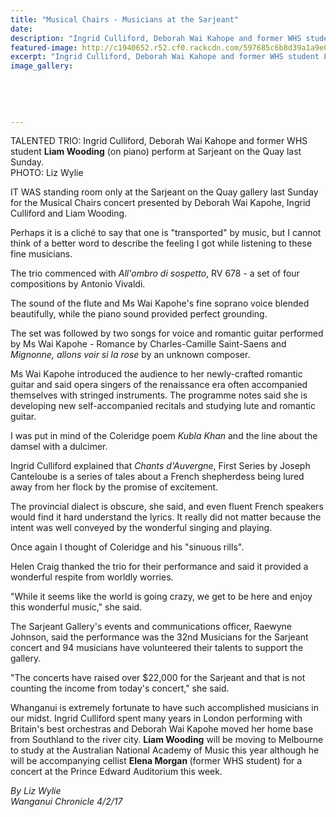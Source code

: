 ```yaml
---
title: "Musical Chairs - Musicians at the Sarjeant"
date: 
description: "Ingrid Culliford, Deborah Wai Kahope and former WHS student Liam Wooding (on piano) perform at Sarjeant on the Quay last Sunday..."
featured-image: http://c1940652.r52.cf0.rackcdn.com/597685c6b8d39a1a9e000acd/Liam-Wooding-web-4-Feb-2017.jpg
excerpt: "Ingrid Culliford, Deborah Wai Kahope and former WHS student Liam Wooding perform at Sarjeant on the Quay last Sunday."
image_gallery:
    
    
    
    
    
---
```


<p>TALENTED TRIO: Ingrid Culliford, Deborah Wai Kahope and former WHS student <strong>Liam Wooding</strong> (on piano) perform at Sarjeant on the Quay last Sunday.<br />PHOTO: Liz Wylie</p>
<p>IT WAS standing room only at the Sarjeant on the Quay gallery last Sunday for the Musical Chairs concert presented by Deborah Wai Kapohe, Ingrid Culliford and Liam Wooding.</p>
<p>Perhaps it is a clich&eacute; to say that one is "transported" by music, but I cannot think of a better word to describe the feeling I got while listening to these fine musicians.</p>
<p>The trio commenced with <em>All'ombro di sospetto</em>, RV 678 - a set of four compositions by Antonio Vivaldi.</p>
<p>The sound of the flute and Ms Wai Kapohe's fine soprano voice blended beautifully, while the piano sound provided perfect grounding.</p>
<p>The set was followed by two songs for voice and romantic guitar performed by Ms Wai Kapohe - Romance by Charles-Camille Saint-Saens and <em>Mignonne, allons voir si la rose</em> by an unknown composer.</p>
<p>Ms Wai Kapohe introduced the audience to her newly-crafted romantic guitar and said opera singers of the renaissance era often accompanied themselves with stringed instruments. The programme notes said she is developing new self-accompanied recitals and studying lute and romantic guitar.</p>
<p>I was put in mind of the Coleridge poem <em>Kubla Khan</em> and the line about the damsel with a dulcimer.</p>
<p>Ingrid Culliford explained that <em>Chants d'Auvergne</em>, First Series by Joseph Canteloube is a series of tales about a French shepherdess being lured away from her flock by the promise of excitement.</p>
<p>The provincial dialect is obscure, she said, and even fluent French speakers would find it hard understand the lyrics. It really did not matter because the intent was well conveyed by the wonderful singing and playing.</p>
<p>Once again I thought of Coleridge and his "sinuous rills".</p>
<p>Helen Craig thanked the trio for their performance and said it provided a wonderful respite from worldly worries.</p>
<p>"While it seems like the world is going crazy, we get to be here and enjoy this wonderful music," she said.</p>
<p>The Sarjeant Gallery's events and communications officer, Raewyne Johnson, said the performance was the 32nd Musicians for the Sarjeant concert and 94 musicians have volunteered their talents to support the gallery.</p>
<p>"The concerts have raised over $22,000 for the Sarjeant and that is not counting the income from today's concert," she said.</p>
<p>Whanganui is extremely fortunate to have such accomplished musicians in our midst. Ingrid Culliford spent many years in London performing with Britain's best orchestras and Deborah Wai Kapohe moved her home base from Southland to the river city. <strong>Liam Wooding</strong> will be moving to Melbourne to study at the Australian National Academy of Music this year although he will be accompanying cellist <strong>Elena Morgan </strong>(former WHS student)&nbsp;for a concert at the Prince Edward Auditorium this week.</p>
<p><em>By Liz Wylie</em><br /><em>Wanganui Chronicle 4/2/17&nbsp;</em></p>

